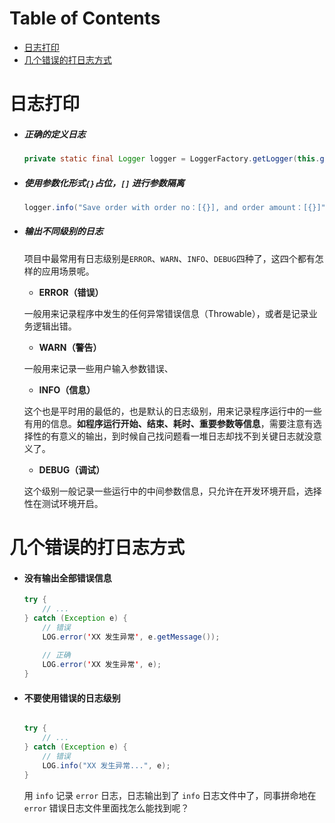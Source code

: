 # Table of Contents

* [日志打印](#日志打印)
* [几个错误的打日志方式](#几个错误的打日志方式)



# 日志打印

+ ##### **正确的定义日志**

   ```java
  private static final Logger logger = LoggerFactory.getLogger(this.getClass());
  ```

+ ##### **使用参数化形式`{}`占位，`[]` 进行参数隔离**

  ```java
  logger.info("Save order with order no：[{}], and order amount：[{}]");
  ```

+ ##### **输出不同级别的日志**

  项目中最常用有日志级别是`ERROR`、`WARN`、`INFO`、`DEBUG`四种了，这四个都有怎样的应用场景呢。

  - **ERROR（错误）**

  一般用来记录程序中发生的任何异常错误信息（Throwable），或者是记录业务逻辑出错。

  - **WARN（警告）**

  一般用来记录一些用户输入参数错误、

  - **INFO（信息）**

  这个也是平时用的最低的，也是默认的日志级别，用来记录程序运行中的一些有用的信息。**如程序运行开始、结束、耗时、重要参数等信息**，需要注意有选择性的有意义的输出，到时候自己找问题看一堆日志却找不到关键日志就没意义了。

  - **DEBUG（调试）**

  这个级别一般记录一些运行中的中间参数信息，只允许在开发环境开启，选择性在测试环境开启。



# 几个错误的打日志方式

+ #### 没有输出全部错误信息

  ```java
  try {
      // ...
  } catch (Exception e) {
      // 错误
      LOG.error('XX 发生异常', e.getMessage());
   
      // 正确
      LOG.error('XX 发生异常', e);
  }
  ```

+ #### 不要使用错误的日志级别

  ```java
  
  try {
      // ...
  } catch (Exception e) {
      // 错误
      LOG.info("XX 发生异常...", e);
  }
  ```

  用 `info` 记录 `error` 日志，日志输出到了 `info` 日志文件中了，同事拼命地在 `error` 错误日志文件里面找怎么能找到呢？
